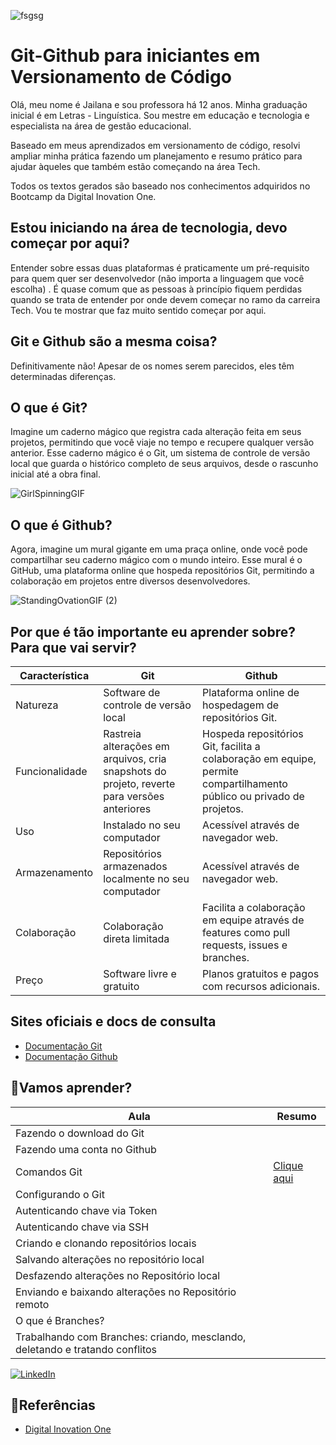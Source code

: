 
![fsgsg](https://github.com/JailanaSouza/Git-Github/assets/162022563/e9286c44-261b-4547-8b73-8d73508e5374)

# Git-Github para iniciantes em Versionamento de Código

Olá, meu nome é Jailana e sou professora há 12 anos. Minha graduação inicial é em Letras - Linguística. 
Sou mestre em educação e tecnologia e especialista na área de gestão educacional.

Baseado em meus aprendizados em versionamento de código, resolvi ampliar minha prática fazendo um planejamento e resumo prático para ajudar àqueles que também estão começando na área Tech.

Todos os textos gerados são baseado nos conhecimentos adquiridos no Bootcamp da Digital Inovation One.

## Estou iniciando na área de tecnologia, devo começar por aqui?
Entender sobre essas duas plataformas é praticamente um pré-requisito para quem quer ser desenvolvedor (não importa a linguagem que você escolha) . É quase comum que as pessoas à princípio fiquem perdidas quando se trata de entender por onde devem começar no ramo da carreira Tech. Vou te mostrar que faz muito sentido começar por aqui. 

## Git e Github são a mesma coisa?
Definitivamente não! Apesar de os nomes serem parecidos, eles têm determinadas diferenças.

## O que é Git?
Imagine um caderno mágico que registra cada alteração feita em seus projetos, permitindo que você viaje no tempo e recupere qualquer versão anterior. Esse caderno mágico é o Git, um sistema de controle de versão local que guarda o histórico completo de seus arquivos, desde o rascunho inicial até a obra final.

![GirlSpinningGIF](https://github.com/JailanaSouza/Git-Github/assets/162022563/5b41a175-79f1-481a-8082-8c91856ca57c)


## O que é Github?
Agora, imagine um mural gigante em uma praça online, onde você pode compartilhar seu caderno mágico com o mundo inteiro. Esse mural é o GitHub, uma plataforma online que hospeda repositórios Git, permitindo a colaboração em projetos entre diversos desenvolvedores.

![StandingOvationGIF (2)](https://github.com/JailanaSouza/Git-Github/assets/162022563/a4046ec0-00a5-4084-80c4-2d8f742e739a)


## Por que é tão importante eu aprender sobre? Para que vai servir?
| Característica| Git |Github
| ----| ------ | ------------|
|Natureza| Software de controle de versão local |Plataforma online de hospedagem de repositórios Git.
|Funcionalidade| Rastreia alterações em arquivos, cria snapshots do projeto, reverte para versões anteriores |Hospeda repositórios Git, facilita a colaboração em equipe, permite compartilhamento público ou privado de projetos.
|Uso|Instalado no seu computador |Acessível através de navegador web.
|Armazenamento|Repositórios armazenados localmente no seu computador |Acessível através de navegador web.
|Colaboração|Colaboração direta limitada|Facilita a colaboração em equipe através de features como pull requests, issues e branches.
|Preço|Software livre e gratuito|Planos gratuitos e pagos com recursos adicionais.


## Sites oficiais e docs de consulta
- [Documentação Git](https://git-scm.com/docs)
- [Documentação Github](https://docs.github.com/pt/get-started)

## 📝Vamos aprender?

| Aula| Resumo |
| ----| ------ |
|Fazendo o download do Git|
|Fazendo uma conta no Github|
|Comandos Git |[Clique aqui](https://sway.cloud.microsoft/oCcB3reAWRqKUFPA?ref=Link)
|Configurando o Git|
|Autenticando chave via Token|
|Autenticando chave via SSH|
|Criando e clonando repositórios locais  | 
|Salvando alterações no repositório local|
|Desfazendo alterações no Repositório local |
|Enviando e baixando alterações no Repositório remoto |
|O que é Branches?|
|Trabalhando com Branches: criando, mesclando, deletando e tratando conflitos|



[![LinkedIn](https://img.shields.io/badge/LinkedIn-0077B5?style=for-the-badge&logo=linkedin&logoColor=white)](https://www.linkedin.com/in/jailanasouza/)
## 📜Referências 
- [Digital Inovation One](dio.me)
